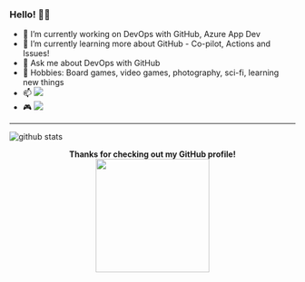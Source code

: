 ### Hello! 🐱‍👤

- 🔭 I’m currently working on DevOps with GitHub, Azure App Dev
- 🌱 I’m currently learning more about GitHub - Co-pilot, Actions and Issues!
- 💬 Ask me about DevOps with GitHub
- 🎲 Hobbies: Board games, video games, photography, sci-fi, learning new things
- 📫 [![](https://img.shields.io/badge/LinkedIn-charlene--mckeown-blue)](https://www.linkedin.com/in/charlenemckeown/)
- :video_game: [![](https://img.shields.io/badge/xbox-parmaynuu-green)](https://account.xbox.com/en-us/profile?gamertag=parmaynuu)

---------------------------------------------------------------------------------------------------------------------------------------------------------------------------------

![github stats](https://github-readme-stats.vercel.app/api?username=charlenemckeown&show_icons=true)



<p align="center">
  <b>Thanks for checking out my GitHub profile! </b>
  <br>
<img width="200" src="https://octodex.github.com/images/daftpunktocat-guy.gif">
</p>
